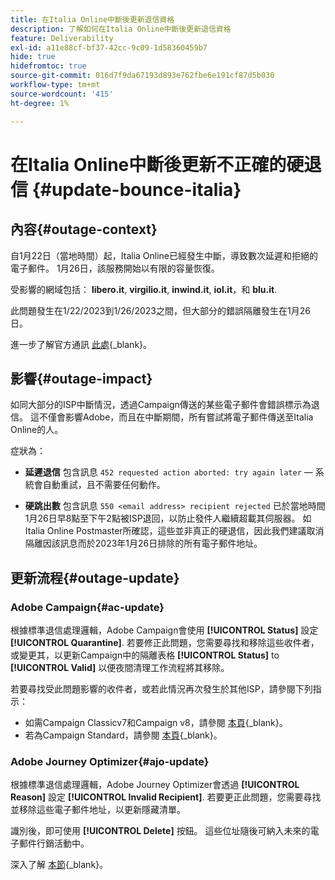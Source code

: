 ```yaml
---
title: 在Italia Online中斷後更新退信資格
description: 了解如何在Italia Online中斷後更新退信資格
feature: Deliverability
exl-id: a11e88cf-bf37-42cc-9c09-1d58360459b7
hide: true
hidefromtoc: true
source-git-commit: 016d7f9da67193d893e762fbe6e191cf87d5b030
workflow-type: tm+mt
source-wordcount: '415'
ht-degree: 1%

---
```


# 在Italia Online中斷後更新不正確的硬退信 {#update-bounce-italia}

## 內容{#outage-context}

自1月22日（當地時間）起，Italia Online已經發生中斷，導致數次延遲和拒絕的電子郵件。 1月26日，該服務開始以有限的容量恢復。

受影響的網域包括： **libero.it**, **virgilio.it**, **inwind.it**, **iol.it**，和 **blu.it**.

此問題發生在1/22/2023到1/26/2023之間，但大部分的錯誤隔離發生在1月26日。

進一步了解官方通訊 [此處](https://tecnologia.libero.it/avviato-il-ritorno-online-di-libero-mail-e-virgilio-mail-66832){_blank}。


## 影響{#outage-impact}

如同大部分的ISP中斷情況，透過Campaign傳送的某些電子郵件會錯誤標示為退信。 這不僅會影響Adobe，而且在中斷期間，所有嘗試將電子郵件傳送至Italia Online的人。

症狀為：

* **延遲退信** 包含訊息 `452 requested action aborted: try again later`  — 系統會自動重試，且不需要任何動作。

* **硬跳出數** 包含訊息 `550 <email address> recipient rejected` 已於當地時間1月26日早8點至下午2點被ISP退回，以防止發件人繼續超載其伺服器。 如Italia Online Postmaster所確認，這些並非真正的硬退信，因此我們建議取消隔離因該訊息而於2023年1月26日排除的所有電子郵件地址。

## 更新流程{#outage-update}

### Adobe Campaign{#ac-update}

根據標準退信處理邏輯，Adobe Campaign會使用 **[!UICONTROL Status]** 設定 **[!UICONTROL Quarantine]**. 若要修正此問題，您需要尋找和移除這些收件者，或變更其，以更新Campaign中的隔離表格 **[!UICONTROL Status]** to **[!UICONTROL Valid]** 以便夜間清理工作流程將其移除。

若要尋找受此問題影響的收件者，或若此情況再次發生於其他ISP，請參閱下列指示：

* 如需Campaign Classicv7和Campaign v8，請參閱 [本頁](https://experienceleague.adobe.com/docs/campaign-classic/using/sending-messages/monitoring-deliveries/understanding-quarantine-management.html?lang=en#unquarantine-bulk){_blank}。
* 若為Campaign Standard，請參閱 [本頁](https://experienceleague.adobe.com/docs/campaign-standard/using/testing-and-sending/monitoring-messages/understanding-quarantine-management.html?lang=en#unquarantine-bulk){_blank}。

### Adobe Journey Optimizer{#ajo-update}

根據標準退信處理邏輯，Adobe Journey Optimizer會透過 **[!UICONTROL Reason]** 設定 **[!UICONTROL Invalid Recipient]**. 若要更正此問題，您需要尋找並移除這些電子郵件地址，以更新隱藏清單。

識別後，即可使用 **[!UICONTROL Delete]** 按鈕。 這些位址隨後可納入未來的電子郵件行銷活動中。

深入了解 [本節](https://experienceleague.adobe.com/docs/journey-optimizer/using/configuration/monitor-reputation/manage-suppression-list.html#remove-from-suppression-list){_blank}。

